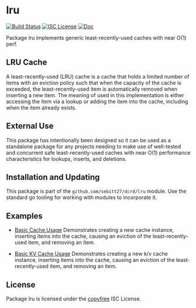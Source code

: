 lru
===

[![Build Status](https://github.com/sebitt27/dcrd/workflows/Build%20and%20Test/badge.svg)](https://github.com/sebitt27/dcrd/actions)
[![ISC License](https://img.shields.io/badge/license-ISC-blue.svg)](http://copyfree.org)
[![Doc](https://img.shields.io/badge/doc-reference-blue.svg)](https://pkg.go.dev/github.com/sebitt27/dcrd/lru)

Package lru implements generic least-recently-used caches with near O(1) perf.

## LRU Cache

A least-recently-used (LRU) cache is a cache that holds a limited number of
items with an eviction policy such that when the capacity of the cache is
exceeded, the least-recently-used item is automatically removed when inserting a
new item.  The meaning of used in this implementation is either accessing the
item via a lookup or adding the item into the cache, including when the item
already exists.

## External Use

This package has intentionally been designed so it can be used as a standalone
package for any projects needing to make use of well-tested and concurrent
safe least-recently-used caches with near O(1) performance characteristics for
lookups, inserts, and deletions.

## Installation and Updating

This package is part of the `github.com/sebitt27/dcrd/lru` module.  Use the
standard go tooling for working with modules to incorporate it.

## Examples

* [Basic Cache Usage](https://pkg.go.dev/github.com/sebitt27/dcrd/lru#example-package-BasicUsage)
  Demonstrates creating a new cache instance, inserting items into the cache,
  causing an eviction of the least-recently-used item, and removing an item.

* [Basic KV Cache Usage](https://pkg.go.dev/github.com/sebitt27/dcrd/lru#example-package-BasicKVUsage)
  Demonstrates creating a new k/v cache instance, inserting items into the cache,
  causing an eviction of the least-recently-used item, and removing an item.

## License

Package lru is licensed under the [copyfree](http://copyfree.org) ISC License.
